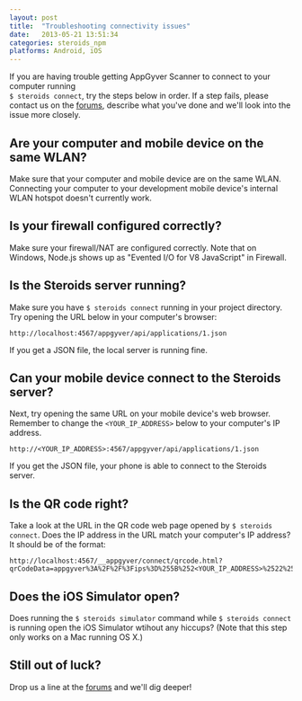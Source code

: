 ```yaml
---
layout: post
title:  "Troubleshooting connectivity issues"
date:   2013-05-21 13:51:34
categories: steroids_npm
platforms: Android, iOS
---
```


If you are having trouble getting AppGyver Scanner to connect to your computer running<br>`$ steroids connect`, try the steps below in order. If a step fails, please contact us on the [forums][forums], describe what you've done and we'll look into the issue more closely.

## Are your computer and mobile device on the same WLAN?

Make sure that your computer and mobile device are on the same WLAN. Connecting your computer to your development mobile device's internal WLAN hotspot doesn't currently work.

## Is your firewall configured correctly?

Make sure your firewall/NAT are configured correctly. Note that on Windows, Node.js shows up as "Evented I/O for V8 JavaScript" in Firewall.

## Is the Steroids server running?

Make sure you have `$ steroids connect` running in your project directory. Try opening the URL below in your computer's browser:

```
http://localhost:4567/appgyver/api/applications/1.json
```

If you get a JSON file, the local server is running fine.

## Can your mobile device connect to the Steroids server?

Next, try opening the same URL on your mobile device's web browser. Remember to change the `<YOUR_IP_ADDRESS>` below to your computer's IP address.

```
http://<YOUR_IP_ADDRESS>:4567/appgyver/api/applications/1.json
```

If you get the JSON file, your phone is able to connect to the Steroids server.

## Is the QR code right?

Take a look at the URL in the QR code web page opened by `$ steroids connect`. Does the IP address in the URL match your computer's IP address? It should be of the format:

```
http://localhost:4567/__appgyver/connect/qrcode.html?qrCodeData=appgyver%3A%2F%2F%3Fips%3D%255B%252<YOUR_IP_ADDRESS>%2522%255D%26port%3D4567
```

## Does the iOS Simulator open?

Does running the `$ steroids simulator` command while `$ steroids connect` is running open the iOS Simulator wtihout any hiccups? (Note that this step only works on a Mac running OS X.)

## Still out of luck?

Drop us a line at the [forums][forums] and we'll dig deeper!

[forums]: http://forums.appgyver.com